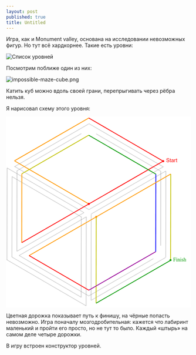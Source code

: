 ```yaml
---
layout: post
published: true
title: Untitled
---
```

Игра, как и Monument valley, основана на исследовании невозможных фигур. Но тут всё хардкорнее. Такие есть уровни:

![Список уровней]({{site.baseurl}}/media/impossible-maze-levels.png)

Посмотрим поближе один из них:

![impossible-maze-cube.png]({{site.baseurl}}/media/impossible-maze-cube.png)

Катить куб можно вдоль своей грани, перепрыгивать через рёбра нельзя.

Я нарисовал схему этого уровня:

<svg width="745" height="767" viewBox="0 0 745 767" xmlns="http://www.w3.org/2000/svg" style="background:#FFFFFF"><title>Artboard</title><g fill="none" fill-rule="evenodd"><path d="M302.183 727l.634-324M322.156 761l.688-358M342.165 739l.67-347M3.148 577l.704-370M23.183 565l.634-324M43.183 541l.634-323M622.8 519l.4-299M643.165 566l.67-347M43.246 541.733l270.508-155.466M52.246 558.733l270.508-155.466M343.51 391.21l299.98-172.42M33.845 200.21l299.31 173.58M3.653 206.203l309.694 179.594M23.795 241.475l279.41 162.05M33.51 201.21L333.49 28.79M42.997 217.827L303.003 68.173M333.845 28.21l299.31 173.58M362.763 69.077l260.474 150.846M332.563 721.577l260.874-150.154M333.51 374.21l299.98-172.42M342.51 739.21l299.98-172.42M52.363 558.725l280.274 162.55M22.795 564.475l279.41 162.05M2.894 575.945l319.212 185.11" stroke="#000" stroke-width=".5"/><g transform="translate(32 3)"><path d="M330.395 747.73l.576-347.326" stroke="#C1C100" stroke-width="3"/><path d="M30.8 503.895l.46-277.12" stroke="#FF9800" stroke-width="3"/><path d="M570.74 540.32l.517-312.11" stroke="#00F" stroke-width="3"/><path d="M630.682 574.96l.576-347.276" stroke="#C1C100" stroke-width="3"/><path d="M30.836 503.775l569.86-327.75" stroke="#F00" stroke-width="3"/><path d="M60.548 555.902l570.69-328.227M1.46 174.723l299.682 173.685M1.374 174.72L301.094 2.336" stroke="#FF9800" stroke-width="3"/><path d="M31.23 226.764l269.76-155.15" stroke="#C1C100" stroke-width="3"/><path d="M301.04 2.348L600.733 176.04" stroke="#F00" stroke-width="3"/><path d="M300.972 71.658L571.284 228.32" stroke="#009800" stroke-width="3"/><path d="M301.045 695.366l269.698-155.114" stroke="#980098" stroke-width="3"/><path d="M330.393 747.703L630.67 575" stroke="#009800" stroke-width="3"/><path d="M60.468 555.922L301.09 695.378" stroke="#F00" stroke-width="3"/><circle fill="#FF9800" cx="331" cy="400" r="4"/><circle fill="#F00" cx="601" cy="176" r="4"/><circle fill="#009800" cx="630.5" cy="574" r="4"/><circle fill="#F00" cx="301" cy="348" r="4"/></g><text font-family="HelveticaNeue, Helvetica Neue" font-size="21" fill="#F00"><tspan x="645" y="184">Start</tspan></text><text font-family="LucidaGrande, Lucida Grande" font-size="21" fill="#009800"><tspan x="673" y="582">Finish</tspan></text></g></svg>

Цветная дорожка показывает путь к финишу, на чёрные попасть невозможно. Игра поначалу мозгодробительная: кажется что лабиринт маленький и пройти его просто, но не тут то было. Каждый «штырь» на самом деле четыре дорожки.

В игру встроен конструктор уровней.